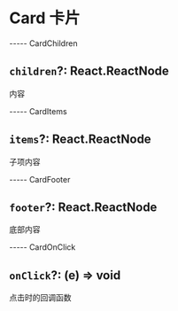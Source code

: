 # Card 卡片

----- CardChildren

## `children`?: React.ReactNode

内容

----- CardItems

## `items`?: React.ReactNode

子项内容

----- CardFooter

## `footer`?: React.ReactNode

底部内容

----- CardOnClick

## `onClick`?: (e) => void

点击时的回调函数
